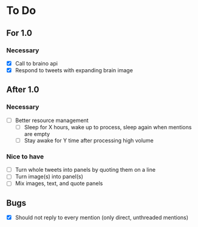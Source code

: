 # To Do

## For 1.0
### Necessary
- [x] Call to braino api
- [x] Respond to tweets with expanding brain image
## After 1.0
### Necessary
- [ ] Better resource management
  - [ ] Sleep for X hours, wake up to process, sleep again when mentions are empty
  - [ ] Stay awake for Y time after processing high volume
### Nice to have
- [ ] Turn whole tweets into panels by quoting them on a line
- [ ] Turn image(s) into panel(s)
- [ ] Mix images, text, and quote panels
## Bugs
- [x] Should not reply to every mention (only direct, unthreaded mentions)
